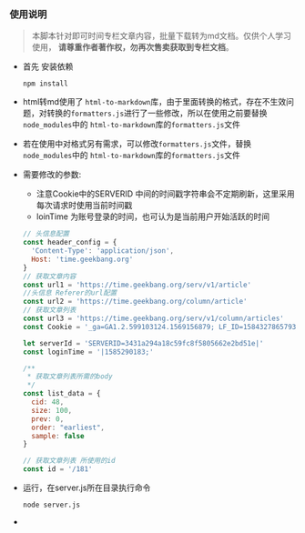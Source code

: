 ### 使用说明

> 本脚本针对即可时间专栏文章内容，批量下载转为md文档。仅供个人学习使用， **请尊重作者著作权，勿再次售卖获取到专栏文档**。

- 首先  安装依赖

  ```
  npm install
  ```

- html转md使用了 `html-to-markdown`库，由于里面转换的格式，存在不生效问题，对转换的`formatters.js`进行了一些修改，所以在使用之前要替换`node_modules`中的 `html-to-markdown`库的`formatters.js`文件

- 若在使用中对格式另有需求，可以修改`formatters.js`文件，替换`node_modules`中的 `html-to-markdown`库的`formatters.js`文件

- 需要修改的参数:

  - 注意Cookie中的SERVERID 中间的时间戳字符串会不定期刷新，这里采用每次请求时使用当前时间戳
  - loinTime 为账号登录的时间，也可认为是当前用户开始活跃的时间

  ```js
  // 头信息配置
  const header_config = {
    'Content-Type': 'application/json',
    Host: 'time.geekbang.org'
  }
  // 获取文章内容
  const url1 = 'https://time.geekbang.org/serv/v1/article'
  //头信息 Referer的url配置
  const url2 = 'https://time.geekbang.org/column/article'
  // 获取文章列表
  const url3 = 'https://time.geekbang.org/serv/v1/column/articles'
  const Cookie = '_ga=GA1.2.599103124.1569156879; LF_ID=1584327865793-7884681-2455271; GCID=a0c61b9-f229637-f7f5b91-c7d4f37; GRID=a0c61b9-f229637-f7f5b91-c7d4f37; _gid=GA1.2.945582963.1585209103; GCESS=BAYERknztgwBAQUEAAAAAAkBAQMEL198XgcETA50AQEERuIUAAoEAAAAAAIEL198XgsCBAAIAQMEBAAvDQA-; gksskpitn=8ad5546a-c88e-45c4-929f-356a9c2abe7b; Hm_lvt_022f847c4e3acd44d4a2481d9187f1e6=1585215326,1585277185,1585277268; _gat=1; Hm_lpvt_022f847c4e3acd44d4a2481d9187f1e6=1585295036; '
  
  let serverId = 'SERVERID=3431a294a18c59fc8f5805662e2bd51e|'
  const loginTime = '|1585290183;'
  
  /**
   * 获取文章列表所需的body
   */
  const list_data = {
    cid: 48,
    size: 100,
    prev: 0,
    order: "earliest",
    sample: false
  }
  
  // 获取文章列表 所使用的id
  const id = '/181'
  ```

- 运行，在server.js所在目录执行命令

  ```
  node server.js
  ```

- 















